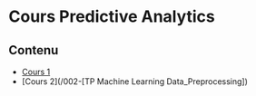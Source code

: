# Cours Predictive Analytics

## Contenu

- [Cours 1](/001-%5BTP%20Machine%20Learning%20Initiation_Python%5D)
- [Cours 2](/002-[TP Machine Learning Data_Preprocessing])